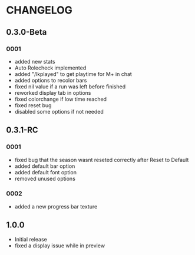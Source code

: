 # CHANGELOG

## 0.3.0-Beta

### 0001

- added new stats
- Auto Rolecheck implemented
- added "/lkplayed" to get playtime for M+ in chat
- added options to recolor bars
- fixed nil value if a run was left before finished
- reworked display tab in options
- fixed colorchange if low time reached
- fixed reset bug
- disabled some options if not needed

## 0.3.1-RC

### 0001

- fixed bug that the season wasnt reseted correctly after Reset to Default
- added default bar option
- added default font option
- removed unused options

### 0002

- added a new progress bar texture

## 1.0.0

- Initial release
- fixed a display issue while in preview
